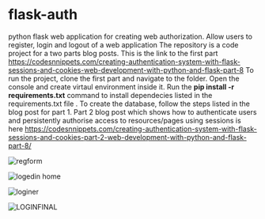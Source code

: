 # flask-auth
python flask web application for creating web authorization. Allow users to register, login and logout of a web application 
The repository is a code project for a two parts blog posts. This is the link to the first part https://codesnnippets.com/creating-authentication-system-with-flask-sessions-and-cookies-web-development-with-python-and-flask-part-8
To run the project, clone the first part and navigate to the folder. Open the console and create virtaul environment inside it. Run the **pip install -r requirements.txt** command to install dependecies listed in the requirements.txt file . To create the database, follow the steps listed in the blog post for part 1. Part 2 blog post which shows how to authenticate users and persistently authorise access to resources/pages using sessions is here https://codesnnippets.com/creating-authentication-system-with-flask-sessions-and-cookies-part-2-web-development-with-python-and-flask-part-8/

![regform](https://user-images.githubusercontent.com/71964085/120821961-37dcab00-c556-11eb-9bac-cf2e3a5a798f.PNG)

![logedin home](https://user-images.githubusercontent.com/71964085/121116537-01818300-c817-11eb-8119-4b286d9146dd.PNG)

![loginer](https://user-images.githubusercontent.com/71964085/121116578-0f370880-c817-11eb-8d1f-4f28ee87c597.PNG)

![LOGINFINAL](https://user-images.githubusercontent.com/71964085/121116636-2249d880-c817-11eb-8841-e9c8f45fc64b.PNG)

